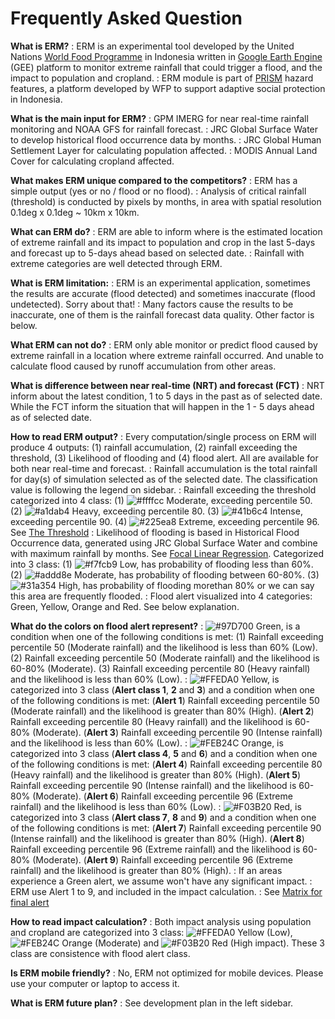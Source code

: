 # Frequently Asked Question

**What is ERM?**
: ERM is an experimental tool developed by the United Nations [World Food Programme](https://www.wfp.org/countries/indonesia) in Indonesia written in [Google Earth Engine](https://earthengine.google.com) (GEE) platform to monitor extreme rainfall that could trigger a flood, and the impact to population and cropland.
: ERM module is part of [PRISM](http://prism-dev.wfp.or.id:3001) hazard features, a platform developed by WFP to support adaptive social protection in Indonesia.

**What is the main input for ERM?**
: GPM IMERG for near real-time rainfall monitoring and NOAA GFS for rainfall forecast.
: JRC Global Surface Water to develop historical flood occurrence data by months.
: JRC Global Human Settlement Layer for calculating population affected.
: MODIS Annual Land Cover for calculating cropland affected.

**What makes ERM unique compared to the competitors?**
: ERM has a simple output (yes or no / flood or no flood).
: Analysis of critical rainfall (threshold) is conducted by pixels by months, in area with spatial resolution 0.1deg x 0.1deg ~ 10km x 10km.

**What can ERM do?**
: ERM are able to inform where is the estimated location of extreme rainfall and its impact to population and crop in the last 5-days and forecast up to 5-days ahead based on selected date.
: Rainfall with extreme categories are well detected through ERM.

**What is ERM limitation:**
: ERM is an experimental application, sometimes the results are accurate (flood detected) and sometimes inaccurate (flood undetected). Sorry about that!
: Many factors cause the results to be inaccurate, one of them is the rainfall forecast data quality. Other factor is below.

**What ERM can not do?**
: ERM only able monitor or predict flood caused by extreme rainfall in a location where extreme rainfall occurred. And unable to calculate flood caused by runoff accumulation from other areas.

**What is difference between near real-time (NRT) and forecast (FCT)**
: NRT inform about the latest condition, 1 to 5 days in the past as of selected date. While the FCT inform the situation that will happen in the 1 - 5 days ahead as of selected date.

**How to read ERM output?**
: Every computation/single process on ERM will produce 4 outputs: (1) rainfall accumulation, (2) rainfall exceeding the threshold, (3) Likelihood of flooding and (4) flood alert. All are available for both near real-time and forecast.
: Rainfall accumulation is the total rainfall for day(s) of simulation selected as of the selected date. The classification value is following the legend on sidebar.
: Rainfall exceeding the threshold categorized into 4 class: (1) ![#ffffcc](https://via.placeholder.com/15/ffffcc/000000?text=+) Moderate, exceeding percentile 50. (2) ![#a1dab4](https://via.placeholder.com/15/a1dab4/000000?text=+) Heavy, exceeding percentile 80. (3) ![#41b6c4](https://via.placeholder.com/15/41b6c4/000000?text=+) Intense, exceeding percentile 90. (4) ![#225ea8](https://via.placeholder.com/15/225ea8/000000?text=+) Extreme, exceeding percentile 96. See [The Threshold](../eit/#the-threshold)
: Likelihood of flooding is based in Historical Flood Occurrence data, generated using JRC Global Surface Water and combine with maximum rainfall by months. See [Focal Linear Regression](../rof/#focal-linear-regression). Categorized into 3 class: (1) ![#f7fcb9](https://via.placeholder.com/15/f7fcb9/000000?text=+) Low, has probability of flooding less than 60%. (2) ![#addd8e](https://via.placeholder.com/15/addd8e/000000?text=+) Moderate, has probability of flooding between 60-80%. (3) ![#31a354](https://via.placeholder.com/15/31a354/000000?text=+) High, has probability of flooding morethan 80% or we can say this area are frequently flooded.
: Flood alert visualized into 4 categories: Green, Yellow, Orange and Red. See below explanation.

**What do the colors on flood alert represent?**
: ![#97D700](https://via.placeholder.com/15/97D700/000000?text=+) Green, is a condition when one of the following conditions is met: (1) Rainfall exceeding percentile 50 (Moderate rainfall) and the likelihood is less than 60% (Low). (2) Rainfall exceeding percentile 50 (Moderate rainfall) and the likelihood is 60-80% (Moderate). (3) Rainfall exceeding percentile 80 (Heavy rainfall) and the likelihood is less than 60% (Low).
: ![#FFEDA0](https://via.placeholder.com/15/FFEDA0/000000?text=+) Yellow, is categorized into 3 class (**Alert class 1**, **2** and **3**) and a condition when one of the following conditions is met: (**Alert 1**) Rainfall exceeding percentile 50 (Moderate rainfall) and the likelihood is greater than 80% (High). (**Alert 2**) Rainfall exceeding percentile 80 (Heavy rainfall) and the likelihood is 60-80% (Moderate). (**Alert 3**) Rainfall exceeding percentile 90 (Intense rainfall) and the likelihood is less than 60% (Low).
: ![#FEB24C](https://via.placeholder.com/15/FEB24C/000000?text=+) Orange, is categorized into 3 class (**Alert class 4**, **5** and **6**) and a condition when one of the following conditions is met: (**Alert 4**) Rainfall exceeding percentile 80 (Heavy rainfall) and the likelihood is greater than 80% (High). (**Alert 5**) Rainfall exceeding percentile 90 (Intense rainfall) and the likelihood is 60-80% (Moderate). (**Alert 6**) Rainfall exceeding percentile 96 (Extreme rainfall) and the likelihood is less than 60% (Low).
: ![#F03B20](https://via.placeholder.com/15/F03B20/000000?text=+) Red, is categorized into 3 class (**Alert class 7**, **8** and **9**) and a condition when one of the following conditions is met: (**Alert 7**) Rainfall exceeding percentile 90 (Intense rainfall) and the likelihood is greater than 80% (High). (**Alert 8**) Rainfall exceeding percentile 96 (Extreme rainfall) and the likelihood is 60-80% (Moderate). (**Alert 9**) Rainfall exceeding percentile 96 (Extreme rainfall) and the likelihood is greater than 80% (High).
: If an areas experience a Green alert, we assume won't have any significant impact.
: ERM use Alert 1 to 9, and included in the impact calculation.
: See [Matrix for final alert](../rof/#matrix-for-final-alert)

**How to read impact calculation?**
: Both impact analysis using population and cropland are categorized into 3 class: ![#FFEDA0](https://via.placeholder.com/15/FFEDA0/000000?text=+) Yellow (Low), ![#FEB24C](https://via.placeholder.com/15/FEB24C/000000?text=+) Orange (Moderate) and ![#F03B20](https://via.placeholder.com/15/F03B20/000000?text=+) Red (High impact). These 3 class are consistence with flood alert class.

**Is ERM mobile friendly?**
: No, ERM not optimized for mobile devices. Please use your computer or laptop to access it.

**What is ERM future plan?**
: See development plan in the left sidebar.
